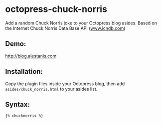 octopress-chuck-norris
======================

Add a random Chuck Norris joke to your Octopress blog asides.
Based on the Internet Chuck Norris Data Base API (www.icndb.com)

Demo:
--------
http://blog.alestanis.com

Installation:
-------------
Copy the plugin files inside your Octopress blog, then add `asides/chuck_norris.html` to your asides list.

Syntax:
-------
    {% chucknorris %}
